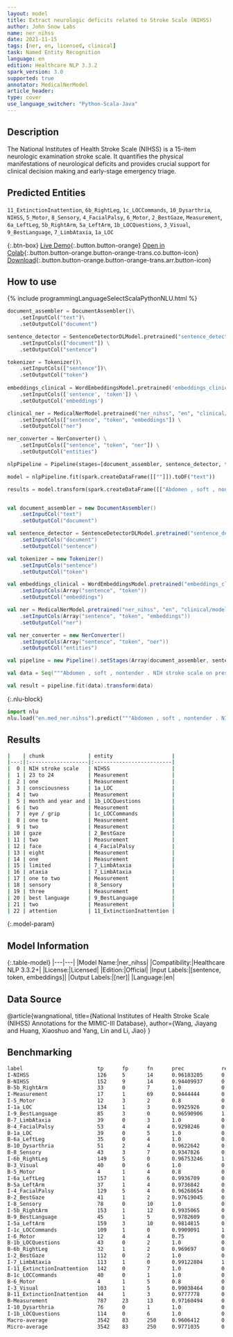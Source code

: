 ```yaml
---
layout: model
title: Extract neurologic deficits related to Stroke Scale (NIHSS)
author: John Snow Labs
name: ner_nihss
date: 2021-11-15
tags: [ner, en, licensed, clinical]
task: Named Entity Recognition
language: en
edition: Healthcare NLP 3.3.2
spark_version: 3.0
supported: true
annotator: MedicalNerModel
article_header:
type: cover
use_language_switcher: "Python-Scala-Java"
---
```



## Description


The National Institutes of Health Stroke Scale (NIHSS) is a 15-item neurologic examination stroke scale. It quantifies the physical manifestations of neurological deficits and provides crucial support for clinical decision making and early-stage emergency triage.


## Predicted Entities


`11_ExtinctionInattention`, `6b_RightLeg`, `1c_LOCCommands`, `10_Dysarthria`, `NIHSS`, `5_Motor`, `8_Sensory`, `4_FacialPalsy`, `6_Motor`, `2_BestGaze`, `Measurement`, `6a_LeftLeg`, `5b_RightArm`, `5a_LeftArm`, `1b_LOCQuestions`, `3_Visual`, `9_BestLanguage`, `7_LimbAtaxia`, `1a_LOC`


{:.btn-box}
[Live Demo](https://demo.johnsnowlabs.com/healthcare/NER_NIHSS/){:.button.button-orange}
[Open in Colab](https://colab.research.google.com/github/JohnSnowLabs/spark-nlp-workshop/blob/master/tutorials/Certification_Trainings/Healthcare/1.Clinical_Named_Entity_Recognition_Model.ipynb){:.button.button-orange.button-orange-trans.co.button-icon}
[Download](https://s3.amazonaws.com/auxdata.johnsnowlabs.com/clinical/models/ner_nihss_en_3.3.2_3.0_1636997459858.zip){:.button.button-orange.button-orange-trans.arr.button-icon}


## How to use






<div class="tabs-box" markdown="1">
{% include programmingLanguageSelectScalaPythonNLU.html %}

```python
document_assembler = DocumentAssembler()\
	.setInputCol("text")\
	.setOutputCol("document")

sentence_detector = SentenceDetectorDLModel.pretrained("sentence_detector_dl_healthcare", "en", "clinical/models") \
	.setInputCols(["document"]) \
	.setOutputCol("sentence")

tokenizer = Tokenizer()\
	.setInputCols(["sentence"])\
	.setOutputCol("token")
 
embeddings_clinical = WordEmbeddingsModel.pretrained('embeddings_clinical', 'en', 'clinical/models') \
    .setInputCols(['sentence', 'token']) \
    .setOutputCol('embeddings')

clinical_ner = MedicalNerModel.pretrained("ner_nihss", "en", "clinical/models") \
    .setInputCols(["sentence", "token", "embeddings"]) \
    .setOutputCol("ner")

ner_converter = NerConverter() \
    .setInputCols(["sentence", "token", "ner"]) \
    .setOutputCol("entities")

nlpPipeline = Pipeline(stages=[document_assembler, sentence_detector, tokenizer, embeddings_clinical, clinical_ner, ner_converter])

model = nlpPipeline.fit(spark.createDataFrame([[""]]).toDF("text"))

results = model.transform(spark.createDataFrame([["Abdomen , soft , nontender . NIH stroke scale on presentation was 23 to 24 for , one for consciousness , two for month and year and two for eye / grip , one to two for gaze , two for face , eight for motor , one for limited ataxia , one to two for sensory , three for best language and two for attention . On the neurologic examination the patient was intermittently"]], ["text"]))
```
```scala

val document_assembler = new DocumentAssembler()
	.setInputCol("text")
	.setOutputCol("document")

val sentence_detector = SentenceDetectorDLModel.pretrained("sentence_detector_dl_healthcare", "en", "clinical/models")
	.setInputCols("document")
	.setOutputCol("sentence")

val tokenizer = new Tokenizer()
	.setInputCols("sentence")
	.setOutputCol("token")

val embeddings_clinical = WordEmbeddingsModel.pretrained("embeddings_clinical", "en", "clinical/models")
    .setInputCols(Array("sentence", "token"))
    .setOutputCol("embeddings")

val ner = MedicalNerModel.pretrained("ner_nihss", "en", "clinical/models") 
    .setInputCols(Array("sentence", "token", "embeddings"))
    .setOutputCol("ner")

val ner_converter = new NerConverter()
    .setInputCols(Array("sentence", "token", "ner"))
    .setOutputCol("entities")

val pipeline = new Pipeline().setStages(Array(document_assembler, sentence_detector, tokenizer, embeddings_clinical, ner, ner_converter))

val data = Seq("""Abdomen , soft , nontender . NIH stroke scale on presentation was 23 to 24 for , one for consciousness , two for month and year and two for eye / grip , one to two for gaze , two for face , eight for motor , one for limited ataxia , one to two for sensory , three for best language and two for attention . On the neurologic examination the patient was intermittently""").toDS.toDF("text")

val result = pipeline.fit(data).transform(data)
```


{:.nlu-block}

```python
import nlu
nlu.load("en.med_ner.nihss").predict("""Abdomen , soft , nontender . NIH stroke scale on presentation was 23 to 24 for , one for consciousness , two for month and year and two for eye / grip , one to two for gaze , two for face , eight for motor , one for limited ataxia , one to two for sensory , three for best language and two for attention . On the neurologic examination the patient was intermittently""")
```

</div>


## Results


```bash
|    | chunk              | entity                   |
|---:|:-------------------|:-------------------------|
|  0 | NIH stroke scale   | NIHSS                    |
|  1 | 23 to 24           | Measurement              |
|  2 | one                | Measurement              |
|  3 | consciousness      | 1a_LOC                   |
|  4 | two                | Measurement              |
|  5 | month and year and | 1b_LOCQuestions          |
|  6 | two                | Measurement              |
|  7 | eye / grip         | 1c_LOCCommands           |
|  8 | one to             | Measurement              |
|  9 | two                | Measurement              |
| 10 | gaze               | 2_BestGaze               |
| 11 | two                | Measurement              |
| 12 | face               | 4_FacialPalsy            |
| 13 | eight              | Measurement              |
| 14 | one                | Measurement              |
| 15 | limited            | 7_LimbAtaxia             |
| 16 | ataxia             | 7_LimbAtaxia             |
| 17 | one to two         | Measurement              |
| 18 | sensory            | 8_Sensory                |
| 19 | three              | Measurement              |
| 20 | best language      | 9_BestLanguage           |
| 21 | two                | Measurement              |
| 22 | attention          | 11_ExtinctionInattention |


```


{:.model-param}
## Model Information


{:.table-model}
|---|---|
|Model Name:|ner_nihss|
|Compatibility:|Healthcare NLP 3.3.2+|
|License:|Licensed|
|Edition:|Official|
|Input Labels:|[sentence, token, embeddings]|
|Output Labels:|[ner]|
|Language:|en|


## Data Source


@article{wangnational,
title={National Institutes of Health Stroke Scale (NIHSS) Annotations for the MIMIC-III Database},
author={Wang, Jiayang and Huang, Xiaoshuo and Yang, Lin and Li, Jiao}
}


## Benchmarking


```bash
label                      	 tp  	 fp 	 fn 	 prec       	 rec        	 f1         
I-NIHSS                    	 126 	 5  	 14 	 0.96183205 	 0.9        	 0.92988926 
B-NIHSS                    	 152 	 9  	 14 	 0.94409937 	 0.91566265 	 0.9296636  
B-5b_RightArm              	 33  	 0  	 7  	 1.0        	 0.825      	 0.90410954 
I-Measurement              	 17  	 1  	 69 	 0.9444444  	 0.19767442 	 0.3269231  
I-5_Motor                  	 12  	 3  	 2  	 0.8        	 0.85714287 	 0.82758623 
I-1a_LOC                   	 134 	 1  	 3  	 0.9925926  	 0.9781022  	 0.9852941  
I-9_BestLanguage           	 85  	 3  	 0  	 0.96590906 	 1.0        	 0.982659   
B-7_LimbAtaxia             	 39  	 0  	 3  	 1.0        	 0.9285714  	 0.9629629  
B-4_FacialPalsy            	 53  	 4  	 4  	 0.9298246  	 0.9298246  	 0.9298246  
B-1a_LOC                   	 39  	 0  	 5  	 1.0        	 0.8863636  	 0.939759   
B-6a_LeftLeg               	 35  	 0  	 4  	 1.0        	 0.8974359  	 0.945946   
B-10_Dysarthria            	 51  	 2  	 4  	 0.9622642  	 0.92727274 	 0.94444454 
B-8_Sensory                	 43  	 3  	 7  	 0.9347826  	 0.86       	 0.8958333  
I-6b_RightLeg              	 149 	 5  	 0  	 0.96753246 	 1.0        	 0.9834984  
B-3_Visual                 	 40  	 0  	 6  	 1.0        	 0.8695652  	 0.9302325  
B-5_Motor                  	 4   	 1  	 4  	 0.8        	 0.5        	 0.61538464 
I-6a_LeftLeg               	 157 	 1  	 6  	 0.9936709  	 0.9631902  	 0.9781932  
B-5a_LeftArm               	 37  	 1  	 4  	 0.9736842  	 0.902439   	 0.93670887 
I-4_FacialPalsy            	 129 	 5  	 4  	 0.96268654 	 0.9699248  	 0.96629214 
B-2_BestGaze               	 41  	 1  	 2  	 0.97619045 	 0.95348835 	 0.9647058  
I-8_Sensory                	 78  	 0  	 10 	 1.0        	 0.8863636  	 0.939759   
I-5b_RightArm              	 153 	 1  	 12 	 0.9935065  	 0.92727274 	 0.95924765 
B-9_BestLanguage           	 45  	 1  	 5  	 0.9782609  	 0.9        	 0.9375     
I-5a_LeftArm               	 159 	 3  	 10 	 0.9814815  	 0.9408284  	 0.96072507 
I-1c_LOCCommands           	 109 	 1  	 0  	 0.9909091  	 1.0        	 0.9954338  
I-6_Motor                  	 12  	 4  	 4  	 0.75       	 0.75       	 0.75       
B-1b_LOCQuestions          	 43  	 0  	 2  	 1.0        	 0.95555556 	 0.97727275 
B-6b_RightLeg              	 32  	 1  	 2  	 0.969697   	 0.9411765  	 0.9552239  
I-2_BestGaze               	 112 	 0  	 2  	 1.0        	 0.98245615 	 0.99115044 
I-7_LimbAtaxia             	 113 	 1  	 0  	 0.99122804 	 1.0        	 0.9955947  
I-11_ExtinctionInattention 	 142 	 0  	 7  	 1.0        	 0.95302016 	 0.97594506 
B-1c_LOCCommands           	 40  	 0  	 1  	 1.0        	 0.9756098  	 0.9876543  
B-6_Motor                  	 4   	 1  	 5  	 0.8        	 0.44444445 	 0.57142854 
I-3_Visual                 	 103 	 1  	 5  	 0.99038464 	 0.9537037  	 0.9716981  
B-11_ExtinctionInattention 	 44  	 1  	 3  	 0.9777778  	 0.9361702  	 0.9565217  
B-Measurement              	 787 	 23 	 13 	 0.97160494 	 0.98375    	 0.97763973 
I-10_Dysarthria            	 76  	 0  	 1  	 1.0        	 0.987013   	 0.99346405 
I-1b_LOCQuestions          	 114 	 0  	 6  	 1.0        	 0.95       	 0.9743589  
Macro-average	             3542    83      250     0.9606412       0.8876058       0.9226804
Micro-average	             3542    83      250     0.9771035       0.9340717       0.9551032
```
<!--stackedit_data:
eyJoaXN0b3J5IjpbNDAyMzUyODUwXX0=
-->